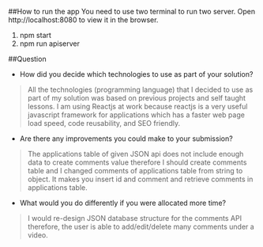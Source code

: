 ##How to run the app
You need to use two terminal to run two server.
Open http://localhost:8080 to view it in the browser.

1. npm start
2. npm run apiserver

##Question
* How did you decide which technologies to use as part of your solution?

>All the technologies (programming language) that I decided to use as part of my solution was based on previous projects and self taught lessons. I am using Reactjs at work because reactjs is a very useful javascript framework for applications which has a faster web page load speed, code reusability, and SEO friendly.


* Are there any improvements you could make to your submission?

>The applications table of given JSON api does not include enough data to create comments value therefore I should create comments table and I changed comments of applications table from string to object. It makes you insert id and comment and retrieve comments in applications table. 


* What would you do differently if you were allocated more time?

>I would re-design JSON database structure for the comments API therefore, the user is able to add/edit/delete many comments under a video.  


